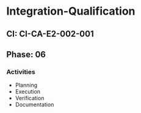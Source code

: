 # Integration-Qualification

## CI: CI-CA-E2-002-001
## Phase: 06

### Activities
- Planning
- Execution
- Verification
- Documentation
